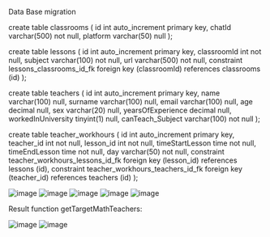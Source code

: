 Data Base migration 


create table classrooms
(
  id       int auto_increment
    primary key,
  chatId   varchar(500) not null,
  platform varchar(50)  null
);

create table lessons
(
  id          int auto_increment
    primary key,
  classroomId int          not null,
  subject     varchar(100) not null,
  url         varchar(500) not null,
  constraint lessons_classrooms_id_fk
  foreign key (classroomId) references classrooms (id)
);

create table teachers
(
  id                 int auto_increment
    primary key,
  name               varchar(100) null,
  surname            varchar(100) null,
  email              varchar(100) null,
  age                decimal      null,
  sex                varchar(20)  null,
  yearsOfExperience  decimal      null,
  workedInUniversity tinyint(1)   null,
  canTeach_Subject   varchar(100) not null
);

create table teacher_workhours
(
  id              int auto_increment
    primary key,
  teacher_id      int         not null,
  lesson_id       int         not null,
  timeStartLesson time        not null,
  timeEndLesson   time        not null,
  day             varchar(50) not null,
  constraint teacher_workhours_lessons_id_fk
  foreign key (lesson_id) references lessons (id),
  constraint teacher_workhours_teachers_id_fk
  foreign key (teacher_id) references teachers (id)
);

![image](https://user-images.githubusercontent.com/47313744/104229184-96dd3e80-5454-11eb-93ee-d798c83997c0.png)
![image](https://user-images.githubusercontent.com/47313744/104229197-9ba1f280-5454-11eb-8e4c-70991b67501c.png)
![image](https://user-images.githubusercontent.com/47313744/104229205-9e9ce300-5454-11eb-8c37-3d91e5161fb0.png)
![image](https://user-images.githubusercontent.com/47313744/104229216-a2306a00-5454-11eb-8caa-0f9ed4de6d44.png)
![image](https://user-images.githubusercontent.com/47313744/104229536-14a14a00-5455-11eb-9111-d04d9ab544c9.png)

Result function getTargetMathTeachers:

![image](https://user-images.githubusercontent.com/47313744/104229662-3ac6ea00-5455-11eb-8447-8d982f0fa539.png)
![image](https://user-images.githubusercontent.com/47313744/104229678-3f8b9e00-5455-11eb-85b7-7dcac713b3e0.png)


